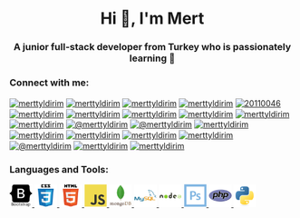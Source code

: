 <h1 align="center">Hi 👋, I'm Mert</h1>
<h3 align="center">A junior full-stack developer from Turkey who is passionately learning 🤪</h3>

<h3 align="left">Connect with me:</h3>
<p align="left">
<a href="https://codepen.io/merttyldirim" target="blank"><img align="center" src="https://raw.githubusercontent.com/rahuldkjain/github-profile-readme-generator/master/src/images/icons/Social/codepen.svg" alt="merttyldirim" height="30" width="40" /></a>
<a href="https://dev.to/merttyldirim" target="blank"><img align="center" src="https://raw.githubusercontent.com/rahuldkjain/github-profile-readme-generator/master/src/images/icons/Social/devto.svg" alt="merttyldirim" height="30" width="40" /></a>
<a href="https://twitter.com/merttyldirim" target="blank"><img align="center" src="https://raw.githubusercontent.com/rahuldkjain/github-profile-readme-generator/master/src/images/icons/Social/twitter.svg" alt="merttyldirim" height="30" width="40" /></a>
<a href="https://linkedin.com/in/merttyldirim" target="blank"><img align="center" src="https://raw.githubusercontent.com/rahuldkjain/github-profile-readme-generator/master/src/images/icons/Social/linked-in-alt.svg" alt="merttyldirim" height="30" width="40" /></a>
<a href="https://stackoverflow.com/users/20110046" target="blank"><img align="center" src="https://raw.githubusercontent.com/rahuldkjain/github-profile-readme-generator/master/src/images/icons/Social/stack-overflow.svg" alt="20110046" height="30" width="40" /></a>
<a href="https://codesandbox.com/merttyldirim" target="blank"><img align="center" src="https://raw.githubusercontent.com/rahuldkjain/github-profile-readme-generator/master/src/images/icons/Social/codesandbox.svg" alt="merttyldirim" height="30" width="40" /></a>
<a href="https://kaggle.com/merttyldirim" target="blank"><img align="center" src="https://raw.githubusercontent.com/rahuldkjain/github-profile-readme-generator/master/src/images/icons/Social/kaggle.svg" alt="merttyldirim" height="30" width="40" /></a>
<a href="https://fb.com/merttyldirim" target="blank"><img align="center" src="https://raw.githubusercontent.com/rahuldkjain/github-profile-readme-generator/master/src/images/icons/Social/facebook.svg" alt="merttyldirim" height="30" width="40" /></a>
<a href="https://instagram.com/merttyldirim" target="blank"><img align="center" src="https://raw.githubusercontent.com/rahuldkjain/github-profile-readme-generator/master/src/images/icons/Social/instagram.svg" alt="merttyldirim" height="30" width="40" /></a>
<a href="https://dribbble.com/merttyldirim" target="blank"><img align="center" src="https://raw.githubusercontent.com/rahuldkjain/github-profile-readme-generator/master/src/images/icons/Social/dribbble.svg" alt="merttyldirim" height="30" width="40" /></a>
<a href="https://www.behance.net/merttyldirim" target="blank"><img align="center" src="https://raw.githubusercontent.com/rahuldkjain/github-profile-readme-generator/master/src/images/icons/Social/behance.svg" alt="merttyldirim" height="30" width="40" /></a>
<a href="https://hashnode.com/@merttyldirim" target="blank"><img align="center" src="https://raw.githubusercontent.com/rahuldkjain/github-profile-readme-generator/master/src/images/icons/Social/hashnode.svg" alt="@merttyldirim" height="30" width="40" /></a>
<a href="https://medium.com/@merttyldirim" target="blank"><img align="center" src="https://raw.githubusercontent.com/rahuldkjain/github-profile-readme-generator/master/src/images/icons/Social/medium.svg" alt="@merttyldirim" height="30" width="40" /></a>
<a href="https://www.youtube.com/c/merttyldirim" target="blank"><img align="center" src="https://raw.githubusercontent.com/rahuldkjain/github-profile-readme-generator/master/src/images/icons/Social/youtube.svg" alt="merttyldirim" height="30" width="40" /></a>
<a href="https://www.codechef.com/users/merttyldirim" target="blank"><img align="center" src="https://cdn.jsdelivr.net/npm/simple-icons@3.1.0/icons/codechef.svg" alt="merttyldirim" height="30" width="40" /></a>
<a href="https://www.hackerrank.com/merttyldirim" target="blank"><img align="center" src="https://raw.githubusercontent.com/rahuldkjain/github-profile-readme-generator/master/src/images/icons/Social/hackerrank.svg" alt="merttyldirim" height="30" width="40" /></a>
<a href="https://codeforces.com/profile/merttyldirim" target="blank"><img align="center" src="https://raw.githubusercontent.com/rahuldkjain/github-profile-readme-generator/master/src/images/icons/Social/codeforces.svg" alt="merttyldirim" height="30" width="40" /></a>
<a href="https://www.leetcode.com/merttyldirim" target="blank"><img align="center" src="https://raw.githubusercontent.com/rahuldkjain/github-profile-readme-generator/master/src/images/icons/Social/leet-code.svg" alt="merttyldirim" height="30" width="40" /></a>
<a href="https://www.hackerearth.com/@merttyldirim" target="blank"><img align="center" src="https://raw.githubusercontent.com/rahuldkjain/github-profile-readme-generator/master/src/images/icons/Social/hackerearth.svg" alt="@merttyldirim" height="30" width="40" /></a>
<a href="https://auth.geeksforgeeks.org/user/merttyldirim" target="blank"><img align="center" src="https://raw.githubusercontent.com/rahuldkjain/github-profile-readme-generator/master/src/images/icons/Social/geeks-for-geeks.svg" alt="merttyldirim" height="30" width="40" /></a>
<a href="https://www.topcoder.com/members/merttyldirim" target="blank"><img align="center" src="https://raw.githubusercontent.com/rahuldkjain/github-profile-readme-generator/master/src/images/icons/Social/topcoder.svg" alt="merttyldirim" height="30" width="40" /></a>
</p>

<h3 align="left">Languages and Tools:</h3>
<p align="left"> <a href="https://getbootstrap.com" target="_blank" rel="noreferrer"> <img src="https://raw.githubusercontent.com/devicons/devicon/master/icons/bootstrap/bootstrap-plain-wordmark.svg" alt="bootstrap" width="40" height="40"/> </a> <a href="https://www.w3schools.com/css/" target="_blank" rel="noreferrer"> <img src="https://raw.githubusercontent.com/devicons/devicon/master/icons/css3/css3-original-wordmark.svg" alt="css3" width="40" height="40"/> </a> <a href="https://www.w3.org/html/" target="_blank" rel="noreferrer"> <img src="https://raw.githubusercontent.com/devicons/devicon/master/icons/html5/html5-original-wordmark.svg" alt="html5" width="40" height="40"/> </a> <a href="https://developer.mozilla.org/en-US/docs/Web/JavaScript" target="_blank" rel="noreferrer"> <img src="https://raw.githubusercontent.com/devicons/devicon/master/icons/javascript/javascript-original.svg" alt="javascript" width="40" height="40"/> </a> <a href="https://www.mongodb.com/" target="_blank" rel="noreferrer"> <img src="https://raw.githubusercontent.com/devicons/devicon/master/icons/mongodb/mongodb-original-wordmark.svg" alt="mongodb" width="40" height="40"/> </a> <a href="https://www.mysql.com/" target="_blank" rel="noreferrer"> <img src="https://raw.githubusercontent.com/devicons/devicon/master/icons/mysql/mysql-original-wordmark.svg" alt="mysql" width="40" height="40"/> </a> <a href="https://nodejs.org" target="_blank" rel="noreferrer"> <img src="https://raw.githubusercontent.com/devicons/devicon/master/icons/nodejs/nodejs-original-wordmark.svg" alt="nodejs" width="40" height="40"/> </a> <a href="https://www.photoshop.com/en" target="_blank" rel="noreferrer"> <img src="https://raw.githubusercontent.com/devicons/devicon/master/icons/photoshop/photoshop-line.svg" alt="photoshop" width="40" height="40"/> </a> <a href="https://www.php.net" target="_blank" rel="noreferrer"> <img src="https://raw.githubusercontent.com/devicons/devicon/master/icons/php/php-original.svg" alt="php" width="40" height="40"/> </a> <a href="https://www.python.org" target="_blank" rel="noreferrer"> <img src="https://raw.githubusercontent.com/devicons/devicon/master/icons/python/python-original.svg" alt="python" width="40" height="40"/> </a> </p>
